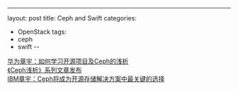 ---
layout: post
title: Ceph and Swift
categories: 
- OpenStack 
tags:
- ceph
- swift
--

[华为章宇：如何学习开源项目及Ceph的浅析](http://www.csdn.net/article/2014-04-10/2819247-how-to-learn-opensouce-project-&-ceph)      
[《Ceph浅析》系列文章发布](http://www.infoq.com/cn/news/2014/01/ceph-overview)     
[IBM章宇：Ceph将成为开源存储解决方案中最关键的选择](http://cio.zdnet.com.cn/cio/2013/1217/3005633.shtml)    
[]()


